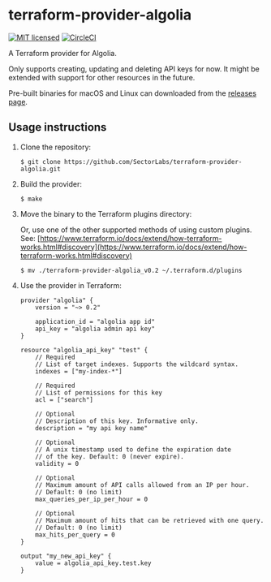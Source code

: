 # terraform-provider-algolia

[![MIT licensed](https://img.shields.io/badge/license-MIT-blue.svg)](https://raw.githubusercontent.com/hyperium/hyper/master/LICENSE)
[![CircleCI](https://circleci.com/gh/SectorLabs/terraform-provider-algolia/tree/master.svg?style=svg&circle-token=b7df36916b22d9a96de05df22ee0ec83f2c102fc)](https://circleci.com/gh/SectorLabs/terraform-provider-algolia/tree/master)

A Terraform provider for Algolia.

Only supports creating, updating and deleting API keys for now. It might be extended with support for other resources in the future.

Pre-built binaries for macOS and Linux can downloaded from the [releases page](https://github.com/SectorLabs/terraform-provider-algolia/releases).

## Usage instructions
1. Clone the repository:

    ```
    $ git clone https://github.com/SectorLabs/terraform-provider-algolia.git
    ```

2. Build the provider:

    ```
    $ make
    ```

3. Move the binary to the Terraform plugins directory:

    Or, use one of the other supported methods of using custom plugins. See:
    [https://www.terraform.io/docs/extend/how-terraform-works.html#discovery](https://www.terraform.io/docs/extend/how-terraform-works.html#discovery)

    ```
    $ mv ./terraform-provider-algolia_v0.2 ~/.terraform.d/plugins
    ```

4. Use the provider in Terraform:

    ```
    provider "algolia" {
        version = "~> 0.2"

        application_id = "algolia app id"
        api_key = "algolia admin api key"
    }

    resource "algolia_api_key" "test" {
        // Required
        // List of target indexes. Supports the wildcard syntax.
        indexes = ["my-index-*"]

        // Required
        // List of permissions for this key
        acl = ["search"]

        // Optional
        // Description of this key. Informative only.
        description = "my api key name"

        // Optional
        // A unix timestamp used to define the expiration date
        // of the key. Default: 0 (never expire).
        validity = 0

        // Optional
        // Maximum amount of API calls allowed from an IP per hour.
        // Default: 0 (no limit)
        max_queries_per_ip_per_hour = 0

        // Optional
        // Maximum amount of hits that can be retrieved with one query.
        // Default: 0 (no limit)
        max_hits_per_query = 0
    }

    output "my_new_api_key" {
        value = algolia_api_key.test.key
    }
    ```
